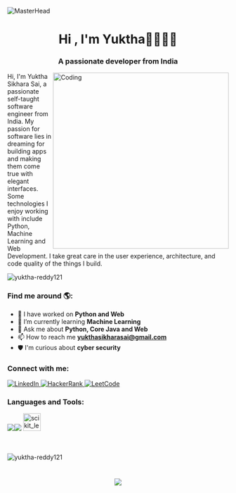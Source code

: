 ![MasterHead](https://as1.ftcdn.net/v2/jpg/05/31/11/06/1000_F_531110602_TW2qZp7FpbSyTaFyNOT9MvYXHtTF5OPm.jpg)

<h1 align="center">Hi , I'm Yuktha👋👩🏾‍💻</h1>
<h3 align="center">A passionate developer from India</h3>
<img align="right" alt="Coding" width="400" src="https://t4.ftcdn.net/jpg/06/01/29/15/240_F_601291561_gZSshy6s6ALh89eso6NGlhvB6zFkA0on.jpg">
<p>Hi, I'm Yuktha Sikhara Sai, a passionate self-taught software engineer from India. My passion for software lies in dreaming for building apps and making them come true with elegant interfaces. Some technologies I enjoy working with include Python, Machine Learning and Web Development. I take great care in the user experience, architecture, and code quality of the things I build.

</p>
<p align="left"> <img src="https://komarev.com/ghpvc/?username=yuktha-reddy121&label=Profile%20views&color=0e75b6&style=flat" alt="yuktha-reddy121" /> </p>
<h3 >Find me around 🌎:</h3>

- 🔭 I have worked on **Python and Web**<br>
- 🌱 I’m currently learning **Machine Learning**<br>
- 💬 Ask me about **Python, Core Java and Web**<br>
- 📫 How to reach me **yukthasikharasai@gmail.com**<br>
- 🛡️ I'm curious about **cyber security**<br>


<h3 align="left">Connect with me:</h3>

<p align="left">
 <a href="https://www.linkedin.com/in/yuktha-sikhara-sai-42754321b/?lipi=urn%3Ali%3Apage%3Ad_flagship3_feed%3BFzex0G%2FhQguWV2tEEyH7%2Fg%3D%3D">
            <img src="https://img.shields.io/badge/LinkedIn-Profile-blue?style=flat&logo=linkedin&logoColor=white" alt="LinkedIn">
        </a>
        <a href="https://www.hackerrank.com/yukthasikharasai">
            <img src="https://img.shields.io/badge/HackerRank-Profile-success?style=flat&logo=hackerrank&logoColor=white" alt="HackerRank">
        </a>
        <a href="https://leetcode.com/YUKTHA_SIKHARA_SAI/">
            <img src="https://img.shields.io/badge/LeetCode-Profile-orange?style=flat&logo=leetcode&logoColor=white" alt="LeetCode">
        </a>
    </div>
</p>
<h3 align="left">Languages and Tools:</h3>
<div align="left">
    <img src="https://skillicons.dev/icons?i=github,python,javascript,c,java" /><img src="https://skillicons.dev/icons?i=mysql,html,css,vscode,git" /> <a href="https://scikit-learn.org/" target="_blank" rel="noreferrer"> <img src="https://upload.wikimedia.org/wikipedia/commons/0/05/Scikit_learn_logo_small.svg" alt="scikit_learn" width="40" height="40"/> </a>
</div>
<br><br>

<p><img align="center" src="https://github-readme-stats.vercel.app/api/top-langs?username=yuktha-reddy121&show_icons=true&locale=en&layout=compact" alt="yuktha-reddy121" /></p>
<h1 align="center">
    <img src="https://readme-typing-svg.herokuapp.com/?font=Righteous&size=35&center=true&vCenter=true&width=500&height=70&duration=4000&lines=Thanks+for+visiting!+✌️;" />
</h1>
